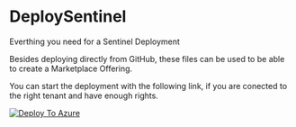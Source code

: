 # DeploySentinel
Everthing you need for a Sentinel Deployment

Besides deploying directly from GitHub, these files can be used to be able to create a Marketplace Offering.

You can start the deployment with the following link, if you are conected to the right tenant and have enough rights.


[![Deploy To Azure](https://aka.ms/deploytoazurebutton)](https://portal.azure.com/#blade/Microsoft_Azure_CreateUIDef/CustomDeploymentBlade/uri/https%3A%2F%2Fraw.githubusercontent.com%2Falphasteff%2FAzureArcDeployment%2Fmain%2FmainTemplate.json/uiFormDefinitionUri/https%3A%2F%2Fraw.githubusercontent.com%2Falphasteff%2FAzureArcDeployment%2Fmain%2FCreateUiDefinition.json)
